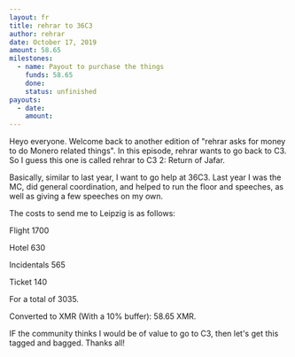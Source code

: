 ```yaml
---
layout: fr
title: rehrar to 36C3
author: rehrar
date: October 17, 2019
amount: 58.65
milestones:
  - name: Payout to purchase the things
    funds: 58.65
    done:
    status: unfinished
payouts:
  - date:
    amount:
---
```


Heyo everyone. Welcome back to another edition of "rehrar asks for money to do Monero related things". In this episode, rehrar wants to go back to C3. So I guess this one is called rehrar to C3 2: Return of Jafar.

Basically, similar to last year, I want to go help at 36C3. Last year I was the MC, did general coordination, and helped to run the floor and speeches, as well as giving a few speeches on my own.

The costs to send me to Leipzig is as follows:

Flight	1700

Hotel	630

Incidentals	565

Ticket	140

For a total of 3035. 

Converted to XMR (With a 10% buffer):
58.65 XMR.

IF the community thinks I would be of value to go to C3, then let's get this tagged and bagged. Thanks all!

